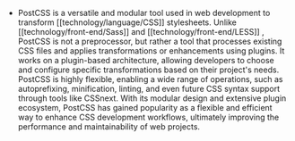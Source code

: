 - PostCSS is a versatile and modular tool used in web development to transform [[technology/language/CSS]] stylesheets. Unlike [[technology/front-end/Sass]] and [[technology/front-end/LESS]] , PostCSS is not a preprocessor, but rather a tool that processes existing CSS files and applies transformations or enhancements using plugins. It works on a plugin-based architecture, allowing developers to choose and configure specific transformations based on their project's needs. PostCSS is highly flexible, enabling a wide range of operations, such as autoprefixing, minification, linting, and even future CSS syntax support through tools like CSSnext. With its modular design and extensive plugin ecosystem, PostCSS has gained popularity as a flexible and efficient way to enhance CSS development workflows, ultimately improving the performance and maintainability of web projects.